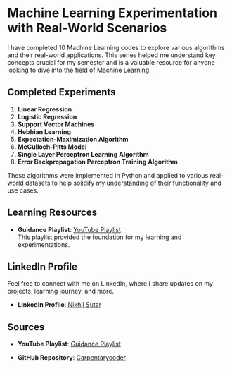 # Machine Learning Experimentation with Real-World Scenarios

I have completed 10 Machine Learning codes to explore various algorithms and their real-world applications. This series helped me understand key concepts crucial for my semester and is a valuable resource for anyone looking to dive into the field of Machine Learning.

## Completed Experiments

1. **Linear Regression**
2. **Logistic Regression**
3. **Support Vector Machines**
4. **Hebbian Learning**
5. **Expectation-Maximization Algorithm**
6. **McCulloch-Pitts Model**
7. **Single Layer Perceptron Learning Algorithm**
8. **Error Backpropagation Perceptron Training Algorithm**

These algorithms were implemented in Python and applied to various real-world datasets to help solidify my understanding of their functionality and use cases.

## Learning Resources

- **Guidance Playlist**: [YouTube Playlist](https://youtube.com/playlist?list=PLKnIA16_Rmvbr7zKYQuBfsVkjoLcJgxHH&si=yU4jlIJfAAXOyFnc)  
  This playlist provided the foundation for my learning and experimentations.

## LinkedIn Profile

Feel free to connect with me on LinkedIn, where I share updates on my projects, learning journey, and more.

- **LinkedIn Profile**: [ Nikhil Sutar](#)


## Sources

- **YouTube Playlist**: [Guidance Playlist](https://youtube.com/playlist?list=PLKnIA16_Rmvbr7zKYQuBfsVkjoLcJgxHH&si=yU4jlIJfAAXOyFnc)

- **GitHub Repository**: [Carpentarycoder](#)
